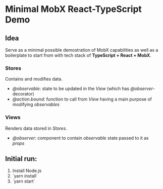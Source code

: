 # Minimal MobX React-TypeScript Demo

## Idea
Serve as a minimal possible demostration of MobX capabilities as well as a boilerplate to start from with tech stack of **TypeScript + React + MobX**.

### Stores
Contains and modifies data. 

- *@observable*: state to be updated in the *View* (which has *@observer*-decorator)
- *@action.bound*: function to call from *View* having a main purpose of modifying *observables*

### Views
Renders data stored in *Stores*.

- *@observer*: component to contain *observable* state passed to it as *props*

## Initial run:

1. Install Node.js
2. ´yarn install`
3. ´yarn start`
